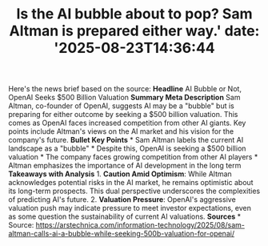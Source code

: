 ﻿---
title: "Is the AI bubble about to pop? Sam Altman is prepared either way.'
date: '2025-08-23T14:36:44"
category: "Markets"
summary: ""
slug: "is the ai bubble about to pop sam altman is prepared either "
source_urls:
  - "https://arstechnica.com/information-technology/2025/08/sam-altman-calls-ai-a-bubble-while-seeking-500b-valuation-for-openai/"
seo:
  title: "Is the AI bubble about to pop? Sam Altman is prepared either way. | Hash n Hedge'
  description: '"
  keywords: ["news", "markets", "brief"]
---
Here's the news brief based on the source:  **Headline** AI Bubble or Not, OpenAI Seeks $500 Billion Valuation  **Summary Meta Description** Sam Altman, co-founder of OpenAI, suggests AI may be a "bubble" but is preparing for either outcome by seeking a $500 billion valuation. This comes as OpenAI faces increased competition from other AI giants. Key points include Altman's views on the AI market and his vision for the company's future.  **Bullet Key Points**  * Sam Altman labels the current AI landscape as a "bubble" * Despite this, OpenAI is seeking a $500 billion valuation * The company faces growing competition from other AI players * Altman emphasizes the importance of AI development in the long term  **Takeaways with Analysis**  1. **Caution Amid Optimism**: While Altman acknowledges potential risks in the AI market, he remains optimistic about its long-term prospects. This dual perspective underscores the complexities of predicting AI's future. 2. **Valuation Pressure**: OpenAI's aggressive valuation push may indicate pressure to meet investor expectations, even as some question the sustainability of current AI valuations.  **Sources**  * Source: https://arstechnica.com/information-technology/2025/08/sam-altman-calls-ai-a-bubble-while-seeking-500b-valuation-for-openai/ 
